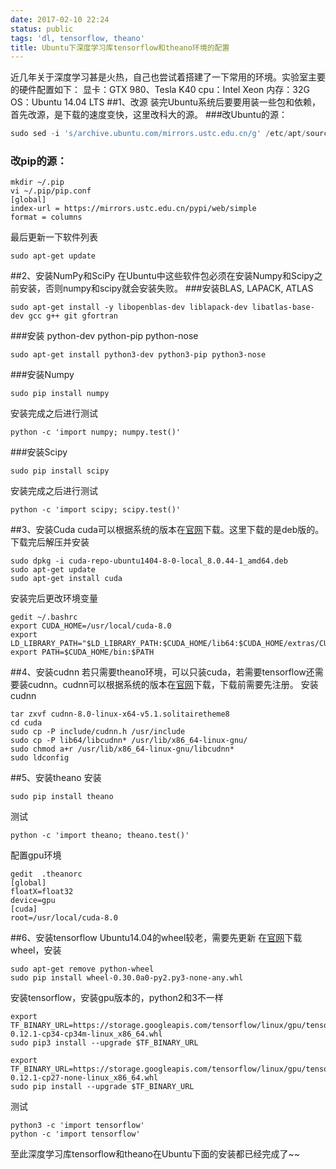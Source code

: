 ```yaml
---
date: 2017-02-10 22:24
status: public
tags: 'dl, tensorflow, theano'
title: Ubuntu下深度学习库tensorflow和theano环境的配置
---
```


近几年关于深度学习甚是火热，自己也尝试着搭建了一下常用的环境。实验室主要的硬件配置如下：
显卡：GTX 980、Tesla K40
cpu：Intel Xeon
内存：32G
OS：Ubuntu 14.04 LTS
##1、改源
装完Ubuntu系统后要要用装一些包和依赖，首先改源，是下载的速度变快，这里改科大的源。
###改Ubuntu的源：
```python
sudo sed -i 's/archive.ubuntu.com/mirrors.ustc.edu.cn/g' /etc/apt/sources.list 
```
### 改pip的源：
```shell
mkdir ~/.pip
vi ~/.pip/pip.conf
[global]
index-url = https://mirrors.ustc.edu.cn/pypi/web/simple
format = columns
```
最后更新一下软件列表
```shell
sudo apt-get update
```
##2、安装NumPy和SciPy
在Ubuntu中这些软件包必须在安装Numpy和Scipy之前安装，否则numpy和scipy就会安装失败。
###安装BLAS, LAPACK, ATLAS
```shell
sudo apt-get install -y libopenblas-dev liblapack-dev libatlas-base-dev gcc g++ git gfortran
```
###安装 python-dev python-pip python-nose
```shell
sudo apt-get install python3-dev python3-pip python3-nose 
```
###安装Numpy
```shell
sudo pip install numpy
```
安装完成之后进行测试
```shell
python -c 'import numpy; numpy.test()'
```
###安装Scipy
```shell
sudo pip install scipy
```
安装完成之后进行测试
```shell
python -c 'import scipy; scipy.test()'
```
##3、安装Cuda
cuda可以根据系统的版本在[官网](https://developer.nvidia.com/cuda-downloads)下载。这里下载的是deb版的。
下载完后解压并安装
```shell
sudo dpkg -i cuda-repo-ubuntu1404-8-0-local_8.0.44-1_amd64.deb
sudo apt-get update    
sudo apt-get install cuda  
```
安装完后更改环境变量
```shell
gedit ~/.bashrc
export CUDA_HOME=/usr/local/cuda-8.0
export LD_LIBRARY_PATH="$LD_LIBRARY_PATH:$CUDA_HOME/lib64:$CUDA_HOME/extras/CUPTI/lib64"
export PATH=$CUDA_HOME/bin:$PATH
```
##4、安装cudnn
若只需要theano环境，可以只装cuda，若需要tensorflow还需要装cudnn。cudnn可以根据系统的版本在[官网](https://developer.nvidia.com/cudnn)下载，下载前需要先注册。
安装cudnn
```shell
tar zxvf cudnn-8.0-linux-x64-v5.1.solitairetheme8
cd cuda
sudo cp -P include/cudnn.h /usr/include
sudo cp -P lib64/libcudnn* /usr/lib/x86_64-linux-gnu/
sudo chmod a+r /usr/lib/x86_64-linux-gnu/libcudnn*
sudo ldconfig
```
##5、安装theano
安装
```shell
sudo pip install theano
```
测试
```shell
python -c 'import theano; theano.test()'
```
配置gpu环境
```shell
gedit  .theanorc 
[global]
floatX=float32
device=gpu
[cuda]
root=/usr/local/cuda-8.0
```
##6、安装tensorflow
Ubuntu14.04的wheel较老，需要先更新
在[官网](https://pypi.python.org/pypi/wheel#downloads)下载wheel，安装
```shell
sudo apt-get remove python-wheel
sudo pip install wheel-0.30.0a0-py2.py3-none-any.whl
```
安装tensorflow，安装gpu版本的，python2和3不一样
```shell
export TF_BINARY_URL=https://storage.googleapis.com/tensorflow/linux/gpu/tensorflow_gpu-0.12.1-cp34-cp34m-linux_x86_64.whl
sudo pip3 install --upgrade $TF_BINARY_URL

export TF_BINARY_URL=https://storage.googleapis.com/tensorflow/linux/gpu/tensorflow_gpu-0.12.1-cp27-none-linux_x86_64.whl
sudo pip install --upgrade $TF_BINARY_URL
```
测试
```shell
python3 -c 'import tensorflow'
python -c 'import tensorflow'
```

至此深度学习库tensorflow和theano在Ubuntu下面的安装都已经完成了~~
